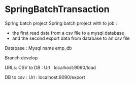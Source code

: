 # SpringBatchTransaction
Spring batch project
Spring batch project with to job :
- the first read data from a csv file to a mysql database
- and the second export data from database to an csv file

Database : Mysql
name emp_db

Branch develop

URLs:
CSV to DB :
Url : localhost:9090/load

DB to csv :
Url : localhost:9090/export
